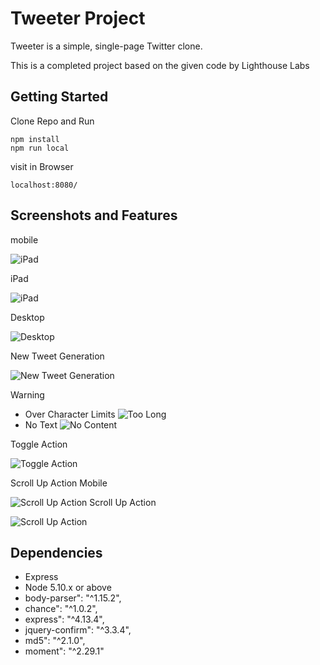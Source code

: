 # Tweeter Project

Tweeter is a simple, single-page Twitter clone.

This is a completed project based on the given code by Lighthouse Labs

## Getting Started

Clone Repo and Run

```
npm install
npm run local
```

visit in Browser

```
localhost:8080/
```

## Screenshots and Features

mobile

![iPad](./screenshots/mobile.png)

iPad

![iPad](./screenshots/ipad.png)

Desktop

![Desktop](./screenshots/desktop.png)

New Tweet Generation

![New Tweet Generation](./screenshots/newTweet.png)

Warning

- Over Character Limits
  ![Too Long](./screenshots/warningContentTooLong.gif)
- No Text
  ![No Content](./screenshots/warningNoContent.gif)

Toggle Action

![Toggle Action](./screenshots/toggleAction.gif)

Scroll Up Action Mobile

![Scroll Up Action](./screenshots/scrollupMobile.gif)
Scroll Up Action

![Scroll Up Action](./screenshots/scrollupAction.gif)

## Dependencies

- Express
- Node 5.10.x or above
- body-parser": "^1.15.2",
- chance": "^1.0.2",
- express": "^4.13.4",
- jquery-confirm": "^3.3.4",
- md5": "^2.1.0",
- moment": "^2.29.1"
